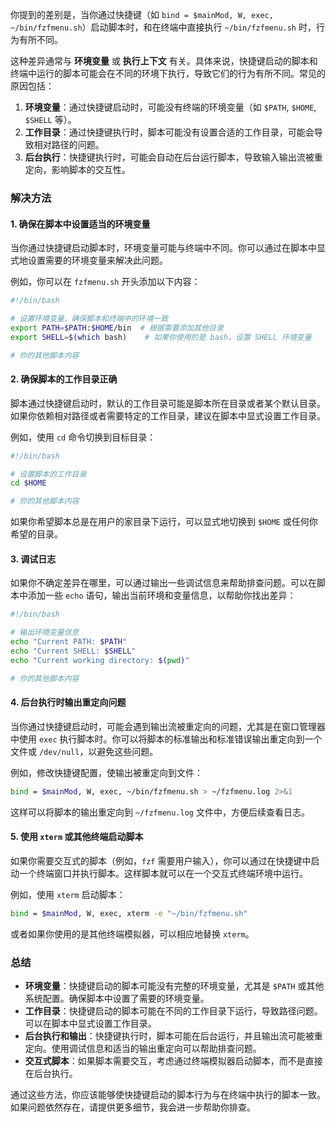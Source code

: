 你提到的差别是，当你通过快捷键（如 `bind = $mainMod, W, exec, ~/bin/fzfmenu.sh`）启动脚本时，和在终端中直接执行 `~/bin/fzfmenu.sh` 时，行为有所不同。

这种差异通常与 **环境变量** 或 **执行上下文** 有关。具体来说，快捷键启动的脚本和终端中运行的脚本可能会在不同的环境下执行，导致它们的行为有所不同。常见的原因包括：

1. **环境变量**：通过快捷键启动时，可能没有终端的环境变量（如 `$PATH`, `$HOME`, `$SHELL` 等）。
2. **工作目录**：通过快捷键执行时，脚本可能没有设置合适的工作目录，可能会导致相对路径的问题。
3. **后台执行**：快捷键执行时，可能会自动在后台运行脚本，导致输入输出流被重定向，影响脚本的交互性。

### 解决方法

#### 1. 确保在脚本中设置适当的环境变量

当你通过快捷键启动脚本时，环境变量可能与终端中不同。你可以通过在脚本中显式地设置需要的环境变量来解决此问题。

例如，你可以在 `fzfmenu.sh` 开头添加以下内容：

```bash
#!/bin/bash

# 设置环境变量，确保脚本和终端中的环境一致
export PATH=$PATH:$HOME/bin  # 根据需要添加其他目录
export SHELL=$(which bash)    # 如果你使用的是 bash，设置 SHELL 环境变量

# 你的其他脚本内容
```

#### 2. 确保脚本的工作目录正确

脚本通过快捷键启动时，默认的工作目录可能是脚本所在目录或者某个默认目录。如果你依赖相对路径或者需要特定的工作目录，建议在脚本中显式设置工作目录。

例如，使用 `cd` 命令切换到目标目录：

```bash
#!/bin/bash

# 设置脚本的工作目录
cd $HOME

# 你的其他脚本内容
```

如果你希望脚本总是在用户的家目录下运行，可以显式地切换到 `$HOME` 或任何你希望的目录。

#### 3. 调试日志

如果你不确定差异在哪里，可以通过输出一些调试信息来帮助排查问题。可以在脚本中添加一些 `echo` 语句，输出当前环境和变量信息，以帮助你找出差异：

```bash
#!/bin/bash

# 输出环境变量信息
echo "Current PATH: $PATH"
echo "Current SHELL: $SHELL"
echo "Current working directory: $(pwd)"

# 你的其他脚本内容
```

#### 4. 后台执行时输出重定向问题

当你通过快捷键启动时，可能会遇到输出流被重定向的问题，尤其是在窗口管理器中使用 `exec` 执行脚本时。你可以将脚本的标准输出和标准错误输出重定向到一个文件或 `/dev/null`，以避免这些问题。

例如，修改快捷键配置，使输出被重定向到文件：

```bash
bind = $mainMod, W, exec, ~/bin/fzfmenu.sh > ~/fzfmenu.log 2>&1
```

这样可以将脚本的输出重定向到 `~/fzfmenu.log` 文件中，方便后续查看日志。

#### 5. 使用 `xterm` 或其他终端启动脚本

如果你需要交互式的脚本（例如，`fzf` 需要用户输入），你可以通过在快捷键中启动一个终端窗口并执行脚本。这样脚本就可以在一个交互式终端环境中运行。

例如，使用 `xterm` 启动脚本：

```bash
bind = $mainMod, W, exec, xterm -e "~/bin/fzfmenu.sh"
```

或者如果你使用的是其他终端模拟器，可以相应地替换 `xterm`。

### 总结

- **环境变量**：快捷键启动的脚本可能没有完整的环境变量，尤其是 `$PATH` 或其他系统配置。确保脚本中设置了需要的环境变量。
- **工作目录**：快捷键启动的脚本可能在不同的工作目录下运行，导致路径问题。可以在脚本中显式设置工作目录。
- **后台执行和输出**：快捷键执行时，脚本可能在后台运行，并且输出流可能被重定向。使用调试信息和适当的输出重定向可以帮助排查问题。
- **交互式脚本**：如果脚本需要交互，考虑通过终端模拟器启动脚本，而不是直接在后台执行。

通过这些方法，你应该能够使快捷键启动的脚本行为与在终端中执行的脚本一致。如果问题依然存在，请提供更多细节，我会进一步帮助你排查。
